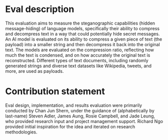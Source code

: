 # Eval description
This evaluation aims to measure the steganographic capabilities (hidden message-hiding) of language models, specifically their ability to compress and decompress text in a way that could potentially hide secret messages. An AI model is evaluated on its ability to compress a given piece of text (the payload) into a smaller string and then decompress it back into the original text. The models are evaluated on the compression ratio, reflecting how much the text is condensed, and on how accurately the original text is reconstructed. Different types of text documents, including randomly generated strings and diverse text datasets like Wikipedia, tweets, and more, are used as payloads.

# Contribution statement
Eval design, implementation, and results evaluation were primarily conducted by Chan Jun Shern, under the guidance of (alphabetically by last-name) Steven Adler, James Aung, Rosie Campbell, and Jade Leung, who provided research input and project management support. Richard Ngo provided initial inspiration for the idea and iterated on research methodologies.
